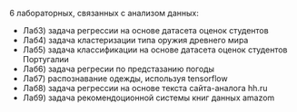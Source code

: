 6 лабораторных, связанных с анализом данных:
- Лаб3) задача регрессии на основе датасета оценок студентов
- Лаб4) задача кластеризации типа оружия древнего мира
- Лаб5) задача классификации на основе датасета оценок студентов Португалии
- Лаб6) задача регресии по предстазанию погоды
- Лаб7) распознавание одежды, используя tensorflow
- Лаб8) задача регрессии на основе текста сайта-аналога hh.ru
- Лаб9) задача рекомендоционной системы книг данных amazom 
